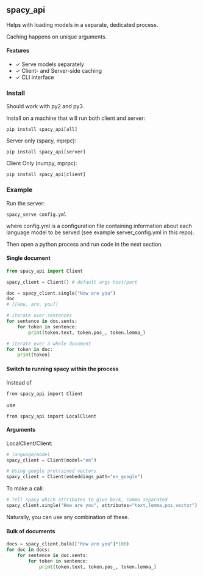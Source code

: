 ## spacy_api

Helps with loading models in a separate, dedicated process.

Caching happens on unique arguments.

#### Features

- ✓ Serve models separately
- ✓ Client- and Server-side caching
- ✓ CLI interface

### Install

Should work with py2 and py3.

Install on a machine that will run both client and server:

    pip install spacy_api[all]

Server only (spacy, mprpc):

    pip install spacy_api[server]

Client Only (numpy, mprpc):

    pip install spacy_api[client]

### Example

Run the server:

    spacy_serve config.yml

where config.yml is a configuration file containing information about each language model to be served (see example server_config.yml in this repo).

Then open a python process and run code in the next section.

#### Single document

```python
from spacy_api import Client

spacy_client = Client() # default args host/port

doc = spacy_client.single("How are you")
doc
# [[How, are, you]]

# iterate over sentences
for sentence in doc.sents:
    for token in sentence:
        print(token.text, token.pos_, token.lemma_)

# iterate over a whole document
for token in doc:
    print(token)
```

#### Switch to running spacy within the process

Instead of

    from spacy_api import Client

use

    from spacy_api import LocalClient

#### Arguments

LocalClient/Client:

```python
# language/model
spacy_client = Client(model="en")

# Using google pretrained vectors
spacy_client = Client(embeddings_path="en_google")
```

To make a call:

```python
# Tell spacy which attributes to give back, comma separated
spacy_client.single("How are you", attributes="text,lemma,pos,vector")
```

Naturally, you can use any combination of these.

#### Bulk of documents

```python
docs = spacy_client.bulk(["How are you"]*100)
for doc in docs:
    for sentence in doc.sents:
        for token in sentence:
            print(token.text, token.pos_, token.lemma_)

```
